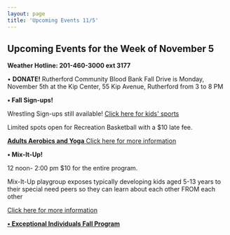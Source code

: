 ```yaml
---
layout: page
title: 'Upcoming Events 11/5'
---
```

 
## Upcoming Events for the Week of November 5 

**Weather Hotline: 201-460-3000 ext 3177**


• **DONATE!** Rutherford Community Blood Bank Fall Drive is Monday, November 5th at the Kip Center, 55 Kip Avenue, Rutherford from 3 to 8 PM

**• Fall Sign-ups!** 

Wrestling Sign-ups still available! [Click here for kids' sports](/departments/recreation/sports-and-activities/childrens-catalog/)


Limited spots open for Recreation Basketball with a $10 late fee.


[**Adults Aerobics and Yoga** Click here for more information](/departments/recreation/sports-and-activities/adult-catalog/)


**• Mix-It-Up!** 

12 noon- 2:00 pm  $10 for the entire program.

Mix-It-Up playgroup exposes typically developing kids aged 5-13 years to their
special need peers so they can learn about each other FROM each other

[Click here for more information](https://storage.googleapis.com/static.rutherford-nj.com/recreation/posts/MIx%20it%20up%20flyer%20-%202018-2019.pdf)

[**• Exceptional Individuals Fall Program**](https://storage.googleapis.com/static.rutherford-nj.com/recreation/Exceptional%20Individuals%20Program%20Fall%202018.pdf)

